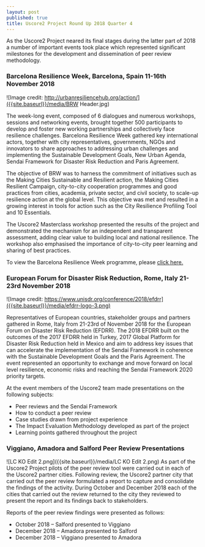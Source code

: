 ```yaml
---
layout: post
published: true
title: Uscore2 Project Round Up 2018 Quarter 4
---
```

As the Uscore2 Project neared its final stages during the latter part of 2018 a number of important events took place which represented significant milestones for the development and dissemination of peer review methodology.

### Barcelona Resilience Week, Barcelona, Spain 11-16th November 2018

![Image credit: http://urbanresiliencehub.org/action/]({{site.baseurl}}/media/BRW Header.jpg)

The week-long event, composed of 6 dialogues and numerous workshops, sessions and networking events, brought together 500 participants to develop and foster new working partnerships and collectively face resilience challenges. Barcelona Resilience Week gathered key international actors, together with city representatives, governments, NGOs and innovators to share approaches to addressing urban challenges and implementing the Sustainable Development Goals, New Urban Agenda, Sendai Framework for Disaster Risk Reduction and Paris Agreement.

The objective of BRW was to harness the commitment of initiatives such as the Making Cities Sustainable and Resilient action, the Making Cities Resilient Campaign, city-to-city cooperation programmes and good practices from cities, academia, private sector, and civil society, to scale-up resilience action at the global level. This objective was met and resulted in a growing interest in tools for action such as the City Resilience Profiling Tool and 10 Essentials.

The Uscore2 Masterclass workshop presented the results of the project and demonstrated the mechanism for an independent and transparent assessment, adding clear value to building local and national resilience. The workshop also emphasised the importance of city-to-city peer learning and sharing of best practices.

To view the Barcelona Resilience Week programme, please [click here.](https://uscore2.eu/downloads/Programme_Barcelona_Resilience_Week.pdf)

### European Forum for Disaster Risk Reduction, Rome, Italy 21-23rd November 2018

![Image credit: https://www.unisdr.org/conference/2018/efdrr]({{site.baseurl}}/media/efdrr-logo-3.png)

Representatives of European countries, stakeholder groups and partners gathered in Rome, Italy from 21-23rd of November 2018 for the European Forum on Disaster Risk Reduction (EFDRR). The 2018 EFDRR built on the outcomes of the 2017 EFDRR held in Turkey, 2017 Global Platform for Disaster Risk Reduction held in Mexico and aim to address key issues that can accelerate the implementation of the Sendai Framework in coherence with the Sustainable Development Goals and the Paris Agreement. The event represented an opportunity to exchange and move forward on local level resilience, economic risks and reaching the Sendai Framework 2020 priority targets.

At the event members of the Uscore2 team made presentations on the following subjects:

- Peer reviews and the Sendai Framework
- How to conduct a peer review
- Case studies drawn from project experience
- The Impact Evaluation Methodology developed as part of the project
- Learning points gathered throughout the project

### Viggiano, Amadora and Salford Peer Review Presentations

![LC KO Edit 2.png]({{site.baseurl}}/media/LC KO Edit 2.png)
As part of the Uscore2 Project pilots of the peer review tool were carried out in each of the Uscore2 partner cities. Following review, the Uscore2 partner city that carried out the peer review formulated a report to capture and consolidate the findings of the activity. During October and December 2018 each of the cities that carried out the review returned to the city they reviewed to present the report and its findings back to stakeholders.

Reports of the peer review findings were presented as follows:

- October 2018 – Salford presented to Viggiano
- December 2018 – Amadora presented to Salford
- December 2018 – Viggiano presented to Amadora
